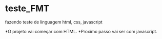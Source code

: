 # teste_FMT
fazendo teste de linguagem html, css, javascript  



*O projeto vai começar com HTML.
*Proximo passo vai ser com javascript.